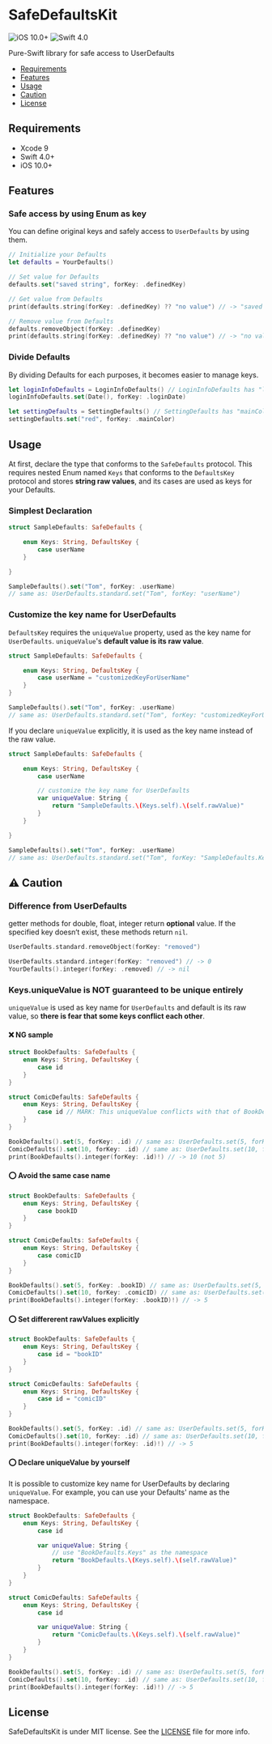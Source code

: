 # SafeDefaultsKit
![iOS 10.0+](https://img.shields.io/badge/platform-iOS%2010%2B-blue.svg?style=flat)
![Swift 4.0](https://img.shields.io/badge/Swift-4.0-orange.svg?style=flat)

Pure-Swift library for safe access to UserDefaults
- [Requirements](#requirements)
- [Features](#features)
- [Usage](#usage)
- [Caution](#caution)
- [License](#license)


## Requirements
* Xcode 9
* Swift 4.0+
* iOS 10.0+


## Features
### Safe access by using Enum as key
You can define original keys and safely access to `UserDefaults` by using them.
```swift
// Initialize your Defaults
let defaults = YourDefaults()

// Set value for Defaults
defaults.set("saved string", forKey: .definedKey)

// Get value from Defaults
print(defaults.string(forKey: .definedKey) ?? "no value") // -> "saved string"

// Remove value from Defaults
defaults.removeObject(forKey: .definedKey)
print(defaults.string(forKey: .definedKey) ?? "no value") // -> "no value"
```

### Divide Defaults
By dividing Defaults for each purposes, it becomes easier to manage keys.
```swift
let loginInfoDefaults = LoginInfoDefaults() // LoginInfoDefaults has "loginDate" key
loginInfoDefaults.set(Date(), forKey: .loginDate)

let settingDefaults = SettingDefaults() // SettingDefaults has "mainColor" key
settingDefaults.set("red", forKey: .mainColor)
```


## Usage
At first, declare the type that conforms to the `SafeDefaults` protocol. This requires nested Enum named `Keys` that conforms to the `DefaultsKey` protocol and stores **string raw values**, and its cases are used as keys for your Defaults.

### Simplest Declaration
```swift
struct SampleDefaults: SafeDefaults {

    enum Keys: String, DefaultsKey {
        case userName
    }

}

SampleDefaults().set("Tom", forKey: .userName)
// same as: UserDefaults.standard.set("Tom", forKey: "userName")
```

### Customize the key name for UserDefaults
`DefaultsKey` requires the `uniqueValue` property, used as the key name for `UserDefaults`.
`uniqueValue`'s **default value is its raw value**.
```swift
struct SampleDefaults: SafeDefaults {

    enum Keys: String, DefaultsKey {
        case userName = "customizedKeyForUserName"
    }
}

SampleDefaults().set("Tom", forKey: .userName)
// same as: UserDefaults.standard.set("Tom", forKey: "customizedKeyForUserName")
```

If you declare `uniqueValue` explicitly, it is used as the key name instead of the raw value.
```swift
struct SampleDefaults: SafeDefaults {

    enum Keys: String, DefaultsKey {
        case userName

        // customize the key name for UserDefaults
        var uniqueValue: String {
            return "SampleDefaults.\(Keys.self).\(self.rawValue)"
        }
    }

}

SampleDefaults().set("Tom", forKey: .userName)
// same as: UserDefaults.standard.set("Tom", forKey: "SampleDefaults.Keys.userName")
```


<a name="caution"></a>
## :warning: Caution
### Difference from UserDefaults
getter methods for double, float, integer return **optional** value. If the specified key doesn‘t exist, these methods return `nil`.
```swift
UserDefaults.standard.removeObject(forKey: "removed")

UserDefaults.standard.integer(forKey: "removed") // -> 0
YourDefaults().integer(forKey: .removed) // -> nil
```

### Keys.uniqueValue is NOT guaranteed to be unique entirely
`uniqueValue` is used as key name for `UserDefaults` and default is its raw value, so **there is fear that some keys conflict each other**.

#### :x: NG sample
```swift
struct BookDefaults: SafeDefaults {
    enum Keys: String, DefaultsKey {
        case id
    }
}

struct ComicDefaults: SafeDefaults {
    enum Keys: String, DefaultsKey {
        case id // MARK: This uniqueValue conflicts with that of BookDefaults.Keys.id
    }
}

BookDefaults().set(5, forKey: .id) // same as: UserDefaults.set(5, forKey: "id")
ComicDefaults().set(10, forKey: .id) // same as: UserDefaults.set(10, forKey: "id")
print(BookDefaults().integer(forKey: .id)!) // -> 10 (not 5)
```

#### :o: Avoid the same case name
```swift
struct BookDefaults: SafeDefaults {
    enum Keys: String, DefaultsKey {
        case bookID
    }
}

struct ComicDefaults: SafeDefaults {
    enum Keys: String, DefaultsKey {
        case comicID
    }
}

BookDefaults().set(5, forKey: .bookID) // same as: UserDefaults.set(5, forKey: "bookID")
ComicDefaults().set(10, forKey: .comicID) // same as: UserDefaults.set(10, forKey: "comicID")
print(BookDefaults().integer(forKey: .bookID)!) // -> 5
```

#### :o: Set differerent rawValues explicitly
```swift
struct BookDefaults: SafeDefaults {
    enum Keys: String, DefaultsKey {
        case id = "bookID"
    }
}

struct ComicDefaults: SafeDefaults {
    enum Keys: String, DefaultsKey {
        case id = "comicID"
    }
}

BookDefaults().set(5, forKey: .id) // same as: UserDefaults.set(5, forKey: "bookID")
ComicDefaults().set(10, forKey: .id) // same as: UserDefaults.set(10, forKey: "comicID")
print(BookDefaults().integer(forKey: .id)!) // -> 5
```

#### :o: Declare uniqueValue by yourself
It is possible to customize key name for UserDefaults by declaring `uniqueValue`. For example, you can use your Defaults' name as the namespace.
```swift
struct BookDefaults: SafeDefaults {
    enum Keys: String, DefaultsKey {
        case id

        var uniqueValue: String {
            // use "BookDefaults.Keys" as the namespace
            return "BookDefaults.\(Keys.self).\(self.rawValue)"
        }
    }
}

struct ComicDefaults: SafeDefaults {
    enum Keys: String, DefaultsKey {
        case id

        var uniqueValue: String {
            return "ComicDefaults.\(Keys.self).\(self.rawValue)"
        }
    }
}

BookDefaults().set(5, forKey: .id) // same as: UserDefaults.set(5, forKey: "BookDefaults.Keys.id")
ComicDefaults().set(10, forKey: .id) // same as: UserDefaults.set(10, forKey: "ComicDefaults.Keys.id")
print(BookDefaults().integer(forKey: .id)!) // -> 5
```


## License
SafeDefaultsKit is under MIT license. See the [LICENSE](LICENSE) file for more info.
